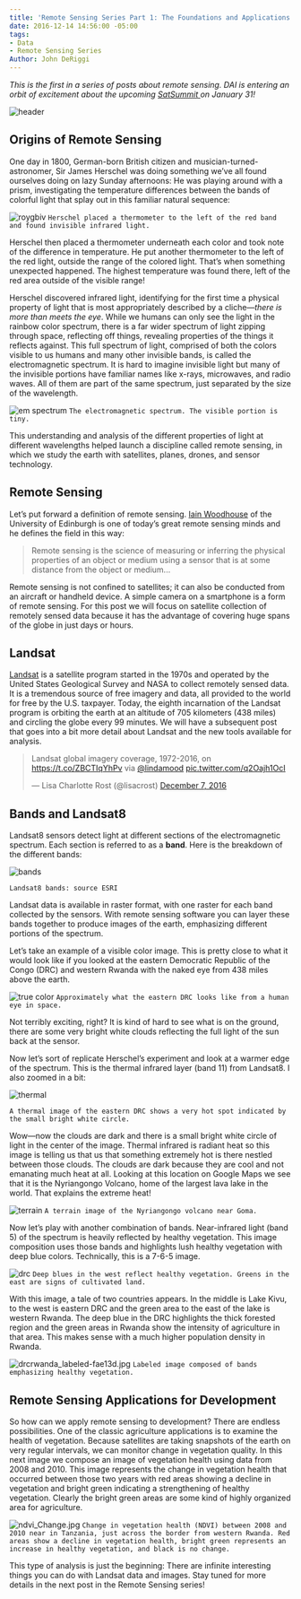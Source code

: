 ```yaml
---
title: 'Remote Sensing Series Part 1: The Foundations and Applications of Remote Sensing'
date: 2016-12-14 14:56:00 -05:00
tags:
- Data
- Remote Sensing Series
Author: John DeRiggi
---
```


*This is the first in a series of posts about remote sensing. DAI is entering an orbit of excitement about the upcoming [SatSummit ](https://satsummit.io/) on January 31!*

![header](/uploads/header-d3ef31.jpg)

## Origins of Remote Sensing

One day in 1800, German-born British citizen and musician-turned-astronomer, Sir James Herschel was doing something we’ve all found ourselves doing on lazy Sunday afternoons: He was playing around with a prism, investigating the temperature differences between the bands of colorful light that splay out in this familiar natural sequence:

![roygbiv](/uploads/roygbiv.jpg)
`Herschel placed a thermometer to the left of the red band and found invisible infrared light.`

<!--more-->

Herschel then placed a thermometer underneath each color and took note of the difference in temperature. He put another thermometer to the left of the red light, outside the range of the colored light. That’s when something unexpected happened. The highest temperature was found there, left of the red area outside of the visible range!

Herschel discovered infrared light, identifying for the first time a physical property of light that is most appropriately described by a cliche—*there is more than meets the eye*. While we humans can only see the light in the rainbow color spectrum, there is a far wider spectrum of light zipping through space, reflecting off things, revealing properties of the things it reflects against. This full spectrum of light, comprised of both the colors visible to us humans and many other invisible bands, is called the electromagnetic spectrum. It is hard to imagine invisible light but many of the invisible portions have familiar names like x-rays, microwaves, and radio waves. All of them are part of the same spectrum, just separated by the size of the wavelength.

![em spectrum](/uploads/emspectrum.jpg)
`The electromagnetic spectrum. The visible portion is tiny.`

This understanding and analysis of the different properties of light at different wavelengths helped launch a discipline called remote sensing, in which we study the earth with satellites, planes, drones, and sensor technology.

## Remote Sensing

Let’s put forward a definition of remote sensing. [Iain Woodhouse](https://twitter.com/fortiain) of the University of Edinburgh is one of today’s great remote sensing minds and he defines the field in this way:

> Remote sensing is the science of measuring or inferring the physical properties of an object or medium using a sensor that is at some distance from the object or medium...

Remote sensing is not confined to satellites; it can also be conducted from an aircraft or handheld device. A simple camera on a smartphone is a form of remote sensing. For this post we will focus on satellite collection of remotely sensed data because it has the advantage of covering huge spans of the globe in just days or hours.

## Landsat

[Landsat](http://landsat.gsfc.nasa.gov/) is a satellite program started in the 1970s and operated by the United States Geological Survey and NASA to collect remotely sensed data. It is a tremendous source of free imagery and data, all provided to the world for free by the U.S. taxpayer. Today, the eighth incarnation of the Landsat program is orbiting the earth at an altitude of 705 kilometers (438 miles) and circling the globe every 99 minutes. We will have a subsequent post that goes into a bit more detail about Landsat and the new tools available for analysis.

<blockquote class="twitter-tweet" data-lang="en"><p lang="en" dir="ltr">Landsat global imagery coverage, 1972-2016, on <a href="https://t.co/ZBCTIqYhPv">https://t.co/ZBCTIqYhPv</a> via <a href="https://twitter.com/lindamood">@lindamood</a> <a href="https://t.co/q2Oajh1OcI">pic.twitter.com/q2Oajh1OcI</a></p>— Lisa Charlotte Rost (@lisacrost) <a href="https://twitter.com/lisacrost/status/806562547193221121">December 7, 2016</a></blockquote>
<script async src="//platform.twitter.com/widgets.js" charset="utf-8"></script>

## Bands and Landsat8

Landsat8 sensors detect light at different sections of the electromagnetic spectrum. Each section is referred to as a **band**. Here is the breakdown of the different bands:

![bands](/uploads/landsat8bands.JPG)

`Landsat8 bands: source ESRI`

Landsat data is available in raster format, with one raster for each band collected by the sensors. With remote sensing software you can layer these bands together to produce images of the earth, emphasizing different portions of the spectrum.

Let’s take an example of a visible color image. This is pretty close to what it would look like if you looked at the eastern Democratic Republic of the Congo (DRC) and western Rwanda with the naked eye from 438 miles above the earth.

![true color](/uploads/432image.jpg)
`Approximately what the eastern DRC looks like from a human eye in space.`

Not terribly exciting, right? It is kind of hard to see what is on the ground, there are some very bright white clouds reflecting the full light of the sun back at the sensor.

Now let’s sort of replicate Herschel’s experiment and look at a warmer edge of the spectrum. This is the thermal infrared layer (band 11) from Landsat8. I also zoomed in a bit:

![thermal](/uploads/thermal.jpg)

`A thermal image of the eastern DRC shows a very hot spot indicated by the small bright white circle.`

Wow—now the clouds are dark and there is a small bright white circle of light in the center of the image. Thermal infrared is radiant heat so this image is telling us that us that something extremely hot is there nestled between those clouds. The clouds are dark because they are cool and not emanating much heat at all. Looking at this location on Google Maps we see that it is the Nyriangongo Volcano, home of the largest lava lake in the world. That explains the extreme heat!

![terrain](/uploads/terrain.jpg)
`A terrain image of the Nyriangongo volcano near Goma.`

Now let’s  play with another combination of bands. Near-infrared light (band 5) of the spectrum is heavily reflected by healthy vegetation. This image composition uses those bands and highlights lush healthy vegetation with deep blue colors. Technically, this is a 7-6-5 image.

![drc](/uploads/drcrwanda.jpg)
`Deep blues in the west reflect healthy vegetation. Greens in the east are signs of cultivated land.`

With this image, a tale of two countries appears. In the middle is Lake Kivu, to the west is eastern DRC and the green area to the east of the lake is western Rwanda. The deep blue in the DRC highlights the thick forested region and the green areas in Rwanda show the intensity of agriculture in that area. This makes sense with a much higher population density in Rwanda.

![drcrwanda_labeled-fae13d.jpg](/uploads/drcrwanda_labeled-fae13d.jpg)
`Labeled image composed of bands emphasizing healthy vegetation.`

## Remote Sensing Applications for Development

So how can we apply remote sensing to development? There are endless possibilities. One of the classic agriculture applications is to examine the health of vegetation. Because satellites are taking snapshots of the earth on very regular intervals, we can monitor change in vegetation quality. In this next image we compose an image of vegetation health using data from 2008 and 2010. This image represents the change in vegetation health that occurred between those two years with red areas showing a decline in vegetation and bright green indicating a strengthening of healthy vegetation. Clearly the bright green areas are some kind of highly organized area for agriculture.

![ndvi_Change.jpg](/uploads/ndvi_Change.jpg)
`Change in vegetation health (NDVI) between 2008 and 2010 near in Tanzania, just across the border from western Rwanda. Red areas show a decline in vegetation health, bright green represents an increase in healthy vegetation, and black is no change.`

This type of analysis is just the beginning: There are infinite interesting things you can do with Landsat data and images. Stay tuned for more details in the next post in the Remote Sensing series!